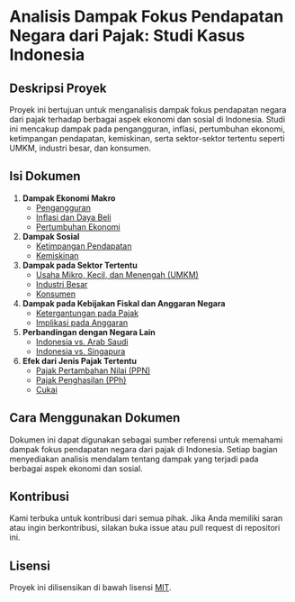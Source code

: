 # Analisis Dampak Fokus Pendapatan Negara dari Pajak: Studi Kasus Indonesia

## Deskripsi Proyek
Proyek ini bertujuan untuk menganalisis dampak fokus pendapatan negara dari pajak terhadap berbagai aspek ekonomi dan sosial di Indonesia. Studi ini mencakup dampak pada pengangguran, inflasi, pertumbuhan ekonomi, ketimpangan pendapatan, kemiskinan, serta sektor-sektor tertentu seperti UMKM, industri besar, dan konsumen.

## Isi Dokumen
1. **Dampak Ekonomi Makro**
   - [Pengangguran](#pengangguran)
   - [Inflasi dan Daya Beli](#inflasi-dan-daya-beli)
   - [Pertumbuhan Ekonomi](#pertumbuhan-ekonomi)
2. **Dampak Sosial**
   - [Ketimpangan Pendapatan](#ketimpangan-pendapatan)
   - [Kemiskinan](#kemiskinan)
3. **Dampak pada Sektor Tertentu**
   - [Usaha Mikro, Kecil, dan Menengah (UMKM)](#usaha-mikro-kecil-dan-menengah-umkm)
   - [Industri Besar](#industri-besar)
   - [Konsumen](#konsumen)
4. **Dampak pada Kebijakan Fiskal dan Anggaran Negara**
   - [Ketergantungan pada Pajak](#ketergantungan-pada-pajak)
   - [Implikasi pada Anggaran](#implikasi-pada-anggaran)
5. **Perbandingan dengan Negara Lain**
   - [Indonesia vs. Arab Saudi](#indonesia-vs-arab-saudi)
   - [Indonesia vs. Singapura](#indonesia-vs-singapura)
6. **Efek dari Jenis Pajak Tertentu**
   - [Pajak Pertambahan Nilai (PPN)](#pajak-pertambahan-nilai-ppn)
   - [Pajak Penghasilan (PPh)](#pajak-penghasilan-pph)
   - [Cukai](#cukai)

## Cara Menggunakan Dokumen
Dokumen ini dapat digunakan sebagai sumber referensi untuk memahami dampak fokus pendapatan negara dari pajak di Indonesia. Setiap bagian menyediakan analisis mendalam tentang dampak yang terjadi pada berbagai aspek ekonomi dan sosial.

## Kontribusi
Kami terbuka untuk kontribusi dari semua pihak. Jika Anda memiliki saran atau ingin berkontribusi, silakan buka issue atau pull request di repositori ini.

## Lisensi
Proyek ini dilisensikan di bawah lisensi [MIT](LICENSE).